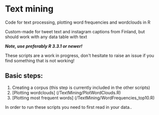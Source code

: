 # Text mining

Code for text processing, plotting word frequencies and wordclouds in R

Custom-made for tweet text and instagram captions from Finland, but should work with any data table with text

***Note, use preferably R 3.3.1 or newer!***

These scripts are a work in progress, don't hesitate to raise an issue if you find something that is not working!

## Basic steps:

1. Creating a corpus (this step is currently included in the other scripts)
2. [Plotting wordclouds] (/TextMining/PlotWordClouds.R)
3. [Plotting most frequent words] (/TextMining/WordFrequencies_top10.R)

In order to run these scripts you need to first read in your data..
